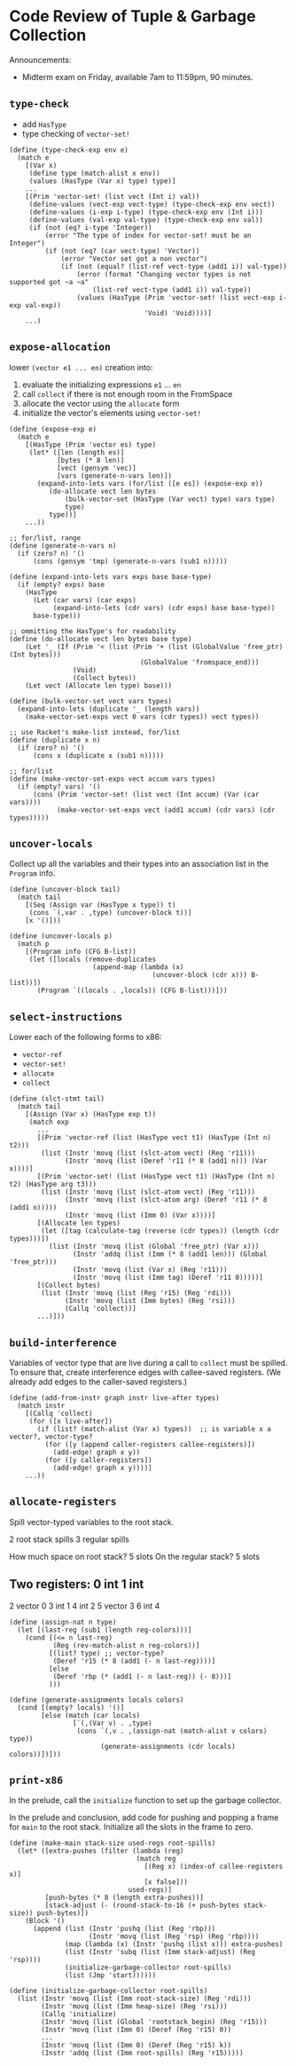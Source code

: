 # Code Review of Tuple & Garbage Collection

Announcements:
* Midterm exam on Friday, available 7am to 11:59pm, 90 minutes.

## `type-check`

* add `HasType`
* type checking of `vector-set!`

```
(define (type-check-exp env e)
  (match e
    [(Var x)
     (define type (match-alist x env))
     (values (HasType (Var x) type) type)]
    ...
    [(Prim 'vector-set! (list vect (Int i) val))
     (define-values (vect-exp vect-type) (type-check-exp env vect))
     (define-values (i-exp i-type) (type-check-exp env (Int i)))
     (define-values (val-exp val-type) (type-check-exp env val))
     (if (not (eq? i-type 'Integer))
         (error "The type of index for vector-set! must be an Integer")
         (if (not (eq? (car vect-type) 'Vector))
             (error "Vector set got a non vector")
             (if (not (equal? (list-ref vect-type (add1 i)) val-type))
                 (error (format "Changing vector types is not supported got ~a ~a" 
                     (list-ref vect-type (add1 i)) val-type))
                 (values (HasType (Prim 'vector-set! (list vect-exp i-exp val-exp))
                                  'Void) 'Void))))]
    ...)
```

## `expose-allocation`

lower `(vector e1 ... en)` creation into:
1. evaluate the initializing expressions `e1` ... `en`
2. call `collect` if there is not enough room in the FromSpace
3. allocate the vector using the `allocate` form
4. initialize the vector's elements using `vector-set!`

```
(define (expose-exp e)
  (match e
    [(HasType (Prim 'vector es) type)
     (let* ([len (length es)] 
            [bytes (* 8 len)]
            [vect (gensym 'vec)] 
            [vars (generate-n-vars len)])
       (expand-into-lets vars (for/list ([e es]) (expose-exp e)) 
          (do-allocate vect len bytes
              (bulk-vector-set (HasType (Var vect) type) vars type) 
              type)
          type))]
    ...))

;; for/list, range
(define (generate-n-vars n)
  (if (zero? n) '()
      (cons (gensym 'tmp) (generate-n-vars (sub1 n)))))

(define (expand-into-lets vars exps base base-type)
  (if (empty? exps) base
    (HasType
      (Let (car vars) (car exps) 
           (expand-into-lets (cdr vars) (cdr exps) base base-type))
      base-type)))

;; ommitting the HasType's for readability
(define (do-allocate vect len bytes base type)
    (Let '_ (If (Prim '< (list (Prim '+ (list (GlobalValue 'free_ptr) (Int bytes)))
                                 (GlobalValue 'fromspace_end)))
                (Void)
                (Collect bytes))
    (Let vect (Allocate len type) base)))

(define (bulk-vector-set vect vars types)
  (expand-into-lets (duplicate '_ (length vars)) 
    (make-vector-set-exps vect 0 vars (cdr types)) vect types))

;; use Racket's make-list instead, for/list
(define (duplicate x n) 
  (if (zero? n) '()
      (cons x (duplicate x (sub1 n)))))

;; for/list
(define (make-vector-set-exps vect accum vars types)
  (if (empty? vars) '()
      (cons (Prim 'vector-set! (list vect (Int accum) (Var (car vars))))
            (make-vector-set-exps vect (add1 accum) (cdr vars) (cdr types)))))
```

## `uncover-locals`

Collect up all the variables and their types into an association list
in the `Program` info.

```
(define (uncover-block tail)
  (match tail
    [(Seq (Assign var (HasType x type)) t)
     (cons `(,var . ,type) (uncover-block t))]
    [x '()]))

(define (uncover-locals p)
  (match p
    [(Program info (CFG B-list))
     (let ([locals (remove-duplicates
                     (append-map (lambda (x) 
                                    (uncover-block (cdr x))) B-list))])
       (Program `((locals . ,locals)) (CFG B-list)))]))
```


## `select-instructions`

Lower each of the following forms to x86:

* `vector-ref`
* `vector-set!`
* `allocate`
* `collect`

```
(define (slct-stmt tail)
  (match tail
    [(Assign (Var x) (HasType exp t))
     (match exp
       ...
       [(Prim 'vector-ref (list (HasType vect t1) (HasType (Int n) t2))) 
        (list (Instr 'movq (list (slct-atom vect) (Reg 'r11))) 
              (Instr 'movq (list (Deref 'r11 (* 8 (add1 n))) (Var x))))]
       [(Prim 'vector-set! (list (HasType vect t1) (HasType (Int n) t2) (HasType arg t3)))
        (list (Instr 'movq (list (slct-atom vect) (Reg 'r11))) 
              (Instr 'movq (list (slct-atom arg) (Deref 'r11 (* 8 (add1 n))))) 
              (Instr 'movq (list (Imm 0) (Var x))))]
       [(Allocate len types)
        (let ([tag (calculate-tag (reverse (cdr types)) (length (cdr types)))])
          (list (Instr 'movq (list (Global 'free_ptr) (Var x))) 
                (Instr 'addq (list (Imm (* 8 (add1 len))) (Global 'free_ptr))) 
                (Instr 'movq (list (Var x) (Reg 'r11))) 
                (Instr 'movq (list (Imm tag) (Deref 'r11 0)))))]
       [(Collect bytes) 
        (list (Instr 'movq (list (Reg 'r15) (Reg 'rdi)))
              (Instr 'movq (list (Imm bytes) (Reg 'rsi))) 
              (Callq 'collect))]
       ...)]))
```


## `build-interference`

Variables of vector type that are live during a call to `collect` must
be spilled. To ensure that, create interference edges with
callee-saved registers.  (We already add edges to the caller-saved
registers.)

```
(define (add-from-instr graph instr live-after types)
  (match instr
    [(Callq 'collect)
     (for ([x live-after]) 
       (if (list? (match-alist (Var x) types))  ;; is variable x a vector?, vector-type?
         (for ([y (append caller-registers callee-registers)])
           (add-edge! graph x y))
         (for ([y caller-registers]) 
           (add-edge! graph x y))))]
    ...))
```

## `allocate-registers`

Spill vector-typed variables to the root stack.

2 root stack spills
3 regular spills

How much space on root stack?  5 slots
On the regular stack? 5 slots

Two registers:
0  int
1  int
------
2  vector     0
3  int        1
4  int        2
5  vector     3
6  int        4
```
(define (assign-nat n type)
  (let [(last-reg (sub1 (length reg-colors)))]
    (cond [(<= n last-reg)
           (Reg (rev-match-alist n reg-colors))]
          [(list? type) ;; vector-type?
           (Deref 'r15 (* 8 (add1 (- n last-reg))))]
          [else
           (Deref 'rbp (* (add1 (- n last-reg)) (- 8)))]
          )))

(define (generate-assignments locals colors)
  (cond [(empty? locals) '()]
        [else (match (car locals)
                [`(,(Var v) . ,type)
                 (cons `(,v . ,(assign-nat (match-alist v colors) type)) 
                       (generate-assignments (cdr locals) colors))])]))
```

## `print-x86`

In the prelude, call the `initialize` function to set up the garbage
collector.

In the prelude and conclusion, add code for pushing and popping a
frame for `main` to the root stack. Initialize all the slots in the
frame to zero.

```
(define (make-main stack-size used-regs root-spills)
  (let* ([extra-pushes (filter (lambda (reg)
                                (match reg
                                  [(Reg x) (index-of callee-registers x)]
                                  [x false]))
                              used-regs)]
         [push-bytes (* 8 (length extra-pushes))]
         [stack-adjust (- (round-stack-to-16 (+ push-bytes stack-size)) push-bytes)])
    (Block '()
      (append (list (Instr 'pushq (list (Reg 'rbp)))
                    (Instr 'movq (list (Reg 'rsp) (Reg 'rbp))))
              (map (lambda (x) (Instr 'pushq (list x))) extra-pushes) 
              (list (Instr 'subq (list (Imm stack-adjust) (Reg 'rsp)))) 
              (initialize-garbage-collector root-spills)
              (list (Jmp 'start))))))

(define (initialize-garbage-collector root-spills)
  (list (Instr 'movq (list (Imm root-stack-size) (Reg 'rdi)))
        (Instr 'movq (list (Imm heap-size) (Reg 'rsi)))
        (Callq 'initialize)
        (Instr 'movq (list (Global 'rootstack_begin) (Reg 'r15)))
        (Instr 'movq (list (Imm 0) (Deref (Reg 'r15) 0))
        ...
        (Instr 'movq (list (Imm 0) (Deref (Reg 'r15) k))
        (Instr 'addq (list (Imm root-spills) (Reg 'r15)))))
```
